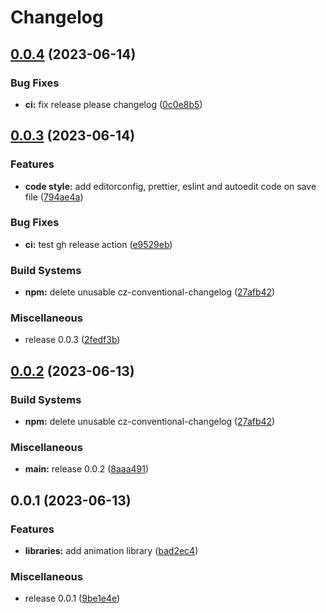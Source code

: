 # Changelog

## [0.0.4](https://github.com/WaveOfDandelions/HAAAAATE/compare/v0.0.3...v0.0.4) (2023-06-14)


### Bug Fixes

* **ci:** fix release please changelog ([0c0e8b5](https://github.com/WaveOfDandelions/HAAAAATE/commit/0c0e8b5b9f3d5cd831ad1bb1131137d5f51b8670))

## [0.0.3](https://github.com/WaveOfDandelions/HAAAAATE/compare/v0.1.0...v0.0.3) (2023-06-14)


### Features

* **code style:** add editorconfig, prettier, eslint and autoedit code on save file ([794ae4a](https://github.com/WaveOfDandelions/HAAAAATE/commit/794ae4a0f5cfc214b9d5f12f855d1914c609dd41))



### Bug Fixes

* **ci:** test gh release action ([e9529eb](https://github.com/WaveOfDandelions/HAAAAATE/commit/e9529eb96bd285924d15b91034a81de7d17dd43d))


### Build Systems

* **npm:** delete unusable cz-conventional-changelog ([27afb42](https://github.com/WaveOfDandelions/HAAAAATE/commit/27afb42dc330b4662df9380bbba7f0e59bb6d187))


### Miscellaneous
* release 0.0.3 ([2fedf3b](https://github.com/WaveOfDandelions/HAAAAATE/commit/2fedf3b3f67964231008668711daeeae34121752))

## [0.0.2](https://github.com/WaveOfDandelions/HAAAAATE/compare/v0.0.1...v0.0.2) (2023-06-13)

### Build Systems

- **npm:** delete unusable cz-conventional-changelog ([27afb42](https://github.com/WaveOfDandelions/HAAAAATE/commit/27afb42dc330b4662df9380bbba7f0e59bb6d187))
### Miscellaneous
* **main:** release 0.0.2 ([8aaa491](https://github.com/WaveOfDandelions/HAAAAATE/commit/8aaa491ccebc5fc45903bf358f20b8ec8330635a))
## 0.0.1 (2023-06-13)

### Features

- **libraries:** add animation library ([bad2ec4](https://github.com/WaveOfDandelions/HAAAAATE/commit/bad2ec4d9eced6f267ecddf4591d4448656b9f62))

### Miscellaneous

- release 0.0.1 ([9be1e4e](https://github.com/WaveOfDandelions/HAAAAATE/commit/9be1e4ea2e0f584b0b9f6f3ad07c8e962edc4796))
